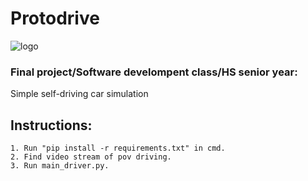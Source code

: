 # Protodrive
![logo](https://github.com/RanelDL/Protodrive/assets/61747694/654a4767-72a8-4caa-8d17-9b0354bb16cc)
### Final project/Software develompent class/HS senior year:
Simple self-driving car simulation

## Instructions:
    1. Run "pip install -r requirements.txt" in cmd.
    2. Find video stream of pov driving. 
    3. Run main_driver.py.
